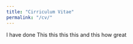```yaml
---
title: "Cirriculum Vitae"
permalink: "/cv/"
---
```

I have done
This
this
this
this
and
this
how
great
